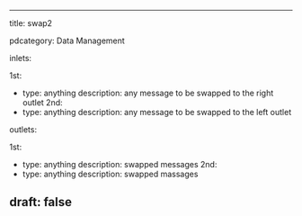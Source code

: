 --- 


title: swap2

pdcategory: Data Management

inlets:

  1st:
  - type: anything
    description: any message to be swapped to the right outlet
  2nd:
  - type: anything
    description: any message to be swapped to the left outlet

outlets:

  1st:
  - type: anything
    description: swapped messages
  2nd:
  - type: anything
    description: swapped massages







draft: false
---